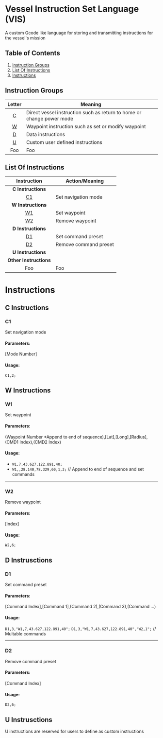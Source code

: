 # Vessel Instruction Set Language (VIS)
A custom Gcode like language for storing and transmitting instructions for the vessel's mission

## Table of Contents

1. [Instruction Groups](#instruction-groups)
2. [List Of Instructions](#list-of-instructions)
3. [Instructions](#instructions)

## Instruction Groups

| Letter  | Meaning |
| :-----: | ------- |
| [C](#c-instructions) | Direct vessel instruction such as return to home or change power mode |
| [W](#w-instructions) | Waypoint instruction such as set or modify waypoint |
| [D](#d-instructions) | Data instructions |
| [U](#u-instructions) | Custom user defined instructions |
| Foo | Foo |


## List Of Instructions

| Instruction | Action/Meaning |
| :-----: | ---------- |
| **C Instructions** |  |
| [C1](#c1) | Set navigation mode |
| **W Instructions** |  |
| [W1](#w1) | Set waypoint |
| [W2](#w2) | Remove waypoint |
| **D Instructions** |  |
| [D1](#d1) | Set command preset |
| [D2](#d2) | Remove command preset |
| **U Instructions** |  |
| **Other Instructions** |  |
| Foo | Foo |


# Instructions


## C Instructions

### C1
Set navigation mode

#### Parameters:
[Mode Number]

#### Usage:
`C1,2;`


## W Instructions


### W1

Set waypoint

#### Parameters:
(Waypoint Number \*Append to end of sequence),[Lat],[Long],[Radius],(CMD1 Index),(CMD2 Index)

#### Usage:

- `W1,7,43.627,122.891,40;`
- `W1,,28.140,78.329,60,1,3;` // Append to end of sequence and set commands

---

### W2

Remove waypoint

#### Parameters:
[index]

#### Usage:

`W2,6;`


## D Instrusctions

### D1

Set command preset

#### Parameters:
[Command Index],[Command 1],(Command 2),(Command 3),(Command ...)

#### Usage:

`D1,3,"W1,7,43.627,122.891,40";`
`D1,3,"W1,7,43.627,122.891,40","W2,1";` // Multable commands

---

### D2

Remove command preset

#### Parameters:
[Command Index]

#### Usage:

`D2,6;`


## U Instrusctions
U instructions are reserved for users to define as custom instructions
